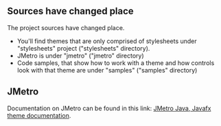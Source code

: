 ## Sources have changed place
The project sources have changed place.  
- You'll find themes that are only comprised of stylesheets under "stylesheets" project ("stylesheets" directory).  
- JMetro is under "jmetro" ("jmetro" directory)  
- Code samples, that show how to work with a theme and how controls look with that theme are under "samples" ("samples" directory)   

## JMetro
Documentation on JMetro can be found in this link: [JMetro Java, Javafx theme documentation](https://pixelduke.com/java-javafx-theme-jmetro).  


